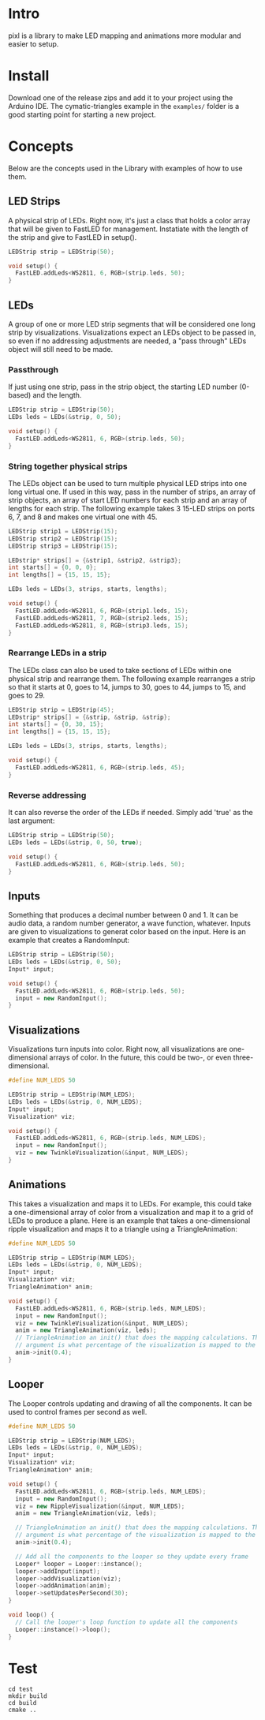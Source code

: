 # Intro
pixl is a library to make LED mapping and animations more modular and easier to
setup.

# Install
Download one of the release zips and add it to your project using the Arduino
IDE.  The cymatic-triangles example in the `examples/` folder is a good starting
point for starting a new project.

# Concepts
Below are the concepts used in the Library with examples of how to use them.

## LED Strips
A physical strip of LEDs. Right now, it's just a class that holds a color array
that will be given to FastLED for management.  Instatiate with the length of
the strip and give to FastLED in setup().

```cpp
LEDStrip strip = LEDStrip(50);

void setup() {
  FastLED.addLeds<WS2811, 6, RGB>(strip.leds, 50);
}
```

## LEDs
A group of one or more LED strip segments that will be considered one long
strip by visualizations.  Visualizations expect an LEDs object to be passed in,
so even if no addressing adjustments are needed, a "pass through" LEDs object
will still need to be made.

### Passthrough
If just using one strip, pass in the strip object, the starting LED number
(0-based) and the length.

```cpp
LEDStrip strip = LEDStrip(50);
LEDs leds = LEDs(&strip, 0, 50);

void setup() {
  FastLED.addLeds<WS2811, 6, RGB>(strip.leds, 50);
}
```

### String together physical strips
The LEDs object can be used to turn multiple physical LED strips into one long
virtual one.  If used in this way, pass in the number of strips, an array of
strip objects, an array of start LED numbers for each strip and an array of
lengths for each strip.  The following example takes 3 15-LED strips on ports
6, 7, and 8 and makes one virtual one with 45.

```cpp
LEDStrip strip1 = LEDStrip(15);
LEDStrip strip2 = LEDStrip(15);
LEDStrip strip3 = LEDStrip(15);

LEDstrip* strips[] = {&strip1, &strip2, &strip3};
int starts[] = {0, 0, 0};
int lengths[] = {15, 15, 15};

LEDs leds = LEDs(3, strips, starts, lengths);

void setup() {
  FastLED.addLeds<WS2811, 6, RGB>(strip1.leds, 15);
  FastLED.addLeds<WS2811, 7, RGB>(strip2.leds, 15);
  FastLED.addLeds<WS2811, 8, RGB>(strip3.leds, 15);
}
```

### Rearrange LEDs in a strip
The LEDs class can also be used to take sections of LEDs within one physical
strip and rearrange them.  The following example rearranges a strip so that it
starts at 0, goes to 14, jumps to 30, goes to 44, jumps to 15, and goes to 29.

```cpp
LEDStrip strip = LEDStrip(45);
LEDstrip* strips[] = {&strip, &strip, &strip};
int starts[] = {0, 30, 15};
int lengths[] = {15, 15, 15};

LEDs leds = LEDs(3, strips, starts, lengths);

void setup() {
  FastLED.addLeds<WS2811, 6, RGB>(strip.leds, 45);
}
```

### Reverse addressing
It can also reverse the order of the LEDs if needed.  Simply add 'true' as the
last argument:

```cpp
LEDStrip strip = LEDStrip(50);
LEDs leds = LEDs(&strip, 0, 50, true);

void setup() {
  FastLED.addLeds<WS2811, 6, RGB>(strip.leds, 50);
}
```

## Inputs
Something that produces a decimal number between 0 and 1.  It can be audio
data, a random number generator, a wave function, whatever.  Inputs are given
to visualizations to generat color based on the input.  Here is an example that
creates a RandomInput:

```cpp
LEDStrip strip = LEDStrip(50);
LEDs leds = LEDs(&strip, 0, 50);
Input* input;

void setup() {
  FastLED.addLeds<WS2811, 6, RGB>(strip.leds, 50);
  input = new RandomInput();
}
```

## Visualizations
Visualizations turn inputs into color.  Right now, all visualizations are
one-dimensional arrays of color.  In the future, this could be two-, or even
three-dimensional.

```cpp
#define NUM_LEDS 50

LEDStrip strip = LEDStrip(NUM_LEDS);
LEDs leds = LEDs(&strip, 0, NUM_LEDS);
Input* input;
Visualization* viz;

void setup() {
  FastLED.addLeds<WS2811, 6, RGB>(strip.leds, NUM_LEDS);
  input = new RandomInput();
  viz = new TwinkleVisualization(&input, NUM_LEDS);
}
```

## Animations
This takes a visualization and maps it to LEDs. For example, this could take a
one-dimensional array of color from a visualization and map it to a grid of
LEDs to produce a plane.  Here is an example that takes a one-dimensional
ripple visualization and maps it to a triangle using a TriangleAnimation:

```cpp
#define NUM_LEDS 50

LEDStrip strip = LEDStrip(NUM_LEDS);
LEDs leds = LEDs(&strip, 0, NUM_LEDS);
Input* input;
Visualization* viz;
TriangleAnimation* anim;

void setup() {
  FastLED.addLeds<WS2811, 6, RGB>(strip.leds, NUM_LEDS);
  input = new RandomInput();
  viz = new TwinkleVisualization(&input, NUM_LEDS);
  anim = new TriangleAnimation(viz, leds);
  // TriangleAnimation an init() that does the mapping calculations. The
  // argument is what percentage of the visualization is mapped to the triangle.
  anim->init(0.4);
}
```

## Looper
The Looper controls updating and drawing of all the components.  It can be
used to control frames per second as well.

```cpp
#define NUM_LEDS 50

LEDStrip strip = LEDStrip(NUM_LEDS);
LEDs leds = LEDs(&strip, 0, NUM_LEDS);
Input* input;
Visualization* viz;
TriangleAnimation* anim;

void setup() {
  FastLED.addLeds<WS2811, 6, RGB>(strip.leds, NUM_LEDS);
  input = new RandomInput();
  viz = new RippleVisualization(&input, NUM_LEDS);
  anim = new TriangleAnimation(viz, leds);

  // TriangleAnimation an init() that does the mapping calculations. The
  // argument is what percentage of the visualization is mapped to the triangle.
  anim->init(0.4);

  // Add all the components to the looper so they update every frame
  Looper* looper = Looper::instance();
  looper->addInput(input);
  looper->addVisualization(viz);
  looper->addAnimation(anim);
  looper->setUpdatesPerSecond(30);
}

void loop() {
  // Call the looper's loop function to update all the components
  Looper::instance()->loop();
}
```

# Test
```
cd test
mkdir build
cd build
cmake ..
```
